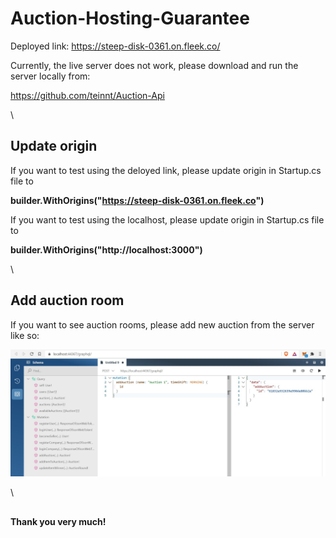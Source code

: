 # Auction-Hosting-Guarantee

Deployed link: https://steep-disk-0361.on.fleek.co/

Currently, the live server does not work, please download and run the server locally from:

https://github.com/teinnt/Auction-Api

\

## Update origin

If you want to test using the deloyed link, please update origin in Startup.cs file to

**builder.WithOrigins("https://steep-disk-0361.on.fleek.co")**

If you want to test using the localhost, please update origin in Startup.cs file to

**builder.WithOrigins("http://localhost:3000")**

\

## Add auction room

If you want to see auction rooms, please add new auction from the server like so:

![alt text](https://github.com/teinnt/Auction-Hosting-Guarantee/blob/master/src/assets/images/readme.jpg)

\

##

**Thank you very much!**
